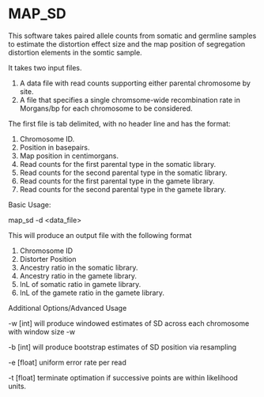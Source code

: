 # MAP_SD

This software takes paired allele counts from somatic and germline samples to estimate the distortion 
effect size and the map position of segregation distortion elements in the somtic sample. 

It takes two input files.
1. A data file with read counts supporting either parental chromosome by site. 
2. A file that specifies a single chromsome-wide recombination rate in Morgans/bp for each chromosome to be considered. 

The first file is tab delimited, with no header line and has the format:
1. Chromosome ID. 
2. Position in basepairs.
3. Map position in centimorgans.
3. Read counts for the first parental type in the somatic library. 
4. Read counts for the second parental type in the somatic library. 
5. Read counts for the first parental type in the gamete library. 
6. Read counts for the second parental type in the gamete library. 

Basic Usage:

map_sd -d <data_file> 

This will produce an output file with the following format
1. Chromosome ID
2. Distorter Position
3. Ancestry ratio in the somatic library. 
4. Ancestry ratio in the gamete library. 
5. lnL of somatic ratio in gamete library. 
6. lnL of the gamete ratio in the gamete library. 

Additional Options/Advanced Usage

-w [int]    will produce windowed estimates of SD across each chromosome with window size -w <int>
  
-b [int]    will produce bootstrap estimates of SD position via resampling
  
-e [float]  uniform error rate per read
  
-t [float]  terminate optimation if successive points are within <float> likelihood units. 
